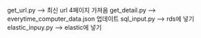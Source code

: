 get_url.py --> 최신 url 4페이지 가져옴
get_detail.py --> everytime_computer_data.json 업데이트
sql_input.py --> rds에 넣기
elastic_inpuy.py --> elastic에 넣기

